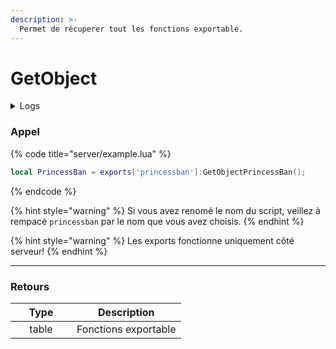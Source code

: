 ```yaml
---
description: >-
  Permet de récuperer tout les fonctions exportable.
---
```


# GetObject

<details>
  <summary>Logs</summary>

  Ajoutée en **v1.0**
</details>

### Appel

{% code title="server/example.lua" %}
```lua
local PrincessBan = exports['princessban']:GetObjectPrincessBan();
```
{% endcode %}

{% hint style="warning" %}
Si vous avez renomé le nom du script, veillez à rempacé `princessban` par le nom que vous avez choisis.
{% endhint %}

{% hint style="warning" %}
Les exports fonctionne uniquement côté serveur!
{% endhint %}

---

### Retours

<table>
  <thead>
    <tr>
      <th width="82" align="center">Type</th>
      <th align="center">Description</th>
    </tr>
  </thead>
  <tbody>
    <tr>
      <td align="center">table</td>
      <td>Fonctions exportable</td>
    </tr>
  </tbody>
</table>